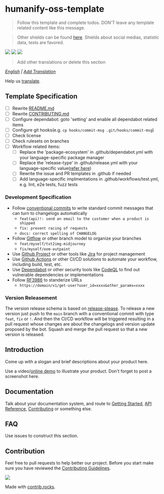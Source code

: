 # humanify-oss-template

> Follow this template and complete todos. DON'T leave any template related content like this message.

> Other shields can be found [here](https://shields.io/badges/git-hub-license). Shields about social medias, statistic data, tests are favored.

<a href="https://github.com/0xGravityLabs/humanify-oss-template/actions/workflows/release-please.yml"><img src="https://img.shields.io/github/actions/workflow/status/0xGravityLabs/humanify-oss-template/release-please.yml"></a>
<a href="https://github.com/0xGravityLabs/humanify-oss-template"><img src="https://img.shields.io/github/license/0xGravityLabs/humanify-oss-template"></a>
<a href="https://github.com/0xGravityLabs/humanify-oss-template"><img src="https://img.shields.io/github/v/release/0xGravityLabs/humanify-oss-template"></a>

> Add other translations or delete this section

*[English](./README.md) | [Add Translation]()*

Help us [translate]().

## Template Specification

- [ ] Rewrite [README.md](./README.md)
- [ ] Rewrite [CONTRIBUTING.md](./CONTRIBUTING.md)
- [ ] Configure dependabot: goto 'setting' and enable all dependabot related items
- [ ] Configure git hooks(e.g. `cp hooks/commit-msg .git/hooks/commit-msg`)
- [ ] Check license
- [ ] Check rulesets on branches
- [ ] Workflow related items: 
  - [ ] Replace the 'package-ecosystem' in .github/dependabot.yml with your language-specific package manager
  - [ ] Replace the 'release-type' in .github/release.yml with your language-specific value([refer here](https://github.com/googleapis/release-please?tab=readme-ov-file#strategy-language-types-supported))
  - [ ] Rewrite the issue and PR templates in .github if needed
  - [ ] Add language-specific implmentations in .github/workflows/test.yml, e.g. lint, e2e tests, fuzz tests

### Development Specification

- Follow [conventional commits](https://www.conventionalcommits.org) to write standard commit messages that can turn to changelogs automatically
  - `feat(api)!: send an email to the customer when a product is shipped`
  - `fix: prevent racing of requests`
  - `docs: correct spelling of CHANGELOG`
- Follow [Gitflow](https://www.atlassian.com/git/tutorials/comparing-workflows/gitflow-workflow) or other branch model to organize your branches
  - `feat/myself/txt2img-midjourney`
  - `fix/myself/oom-outpaint`
- Use [Github Project](https://docs.github.com/en/issues/planning-and-tracking-with-projects/learning-about-projects/about-projects) or other tools like [Jira](https://www.atlassian.com/software/jira) for project management
- Use [Github Actions](https://docs.github.com/en/actions) or other CI/CD solutions to automate your workflow, including build, test, etc.
- Use [Dependabot](https://docs.github.com/zh/code-security/getting-started/dependabot-quickstart-guide) or other security tools like [CodeQL](https://docs.github.com/en/code-security/code-scanning/introduction-to-code-scanning/about-code-scanning-with-codeql) to find out vulnerable dependencies or implementations
- Follow [RF3986](https://www.rfc-editor.org/rfc/rfc3986) to standerize URLs
  - `https://domain/v1/get-user?user_id=xxxx&other_params=xxxx`

### Version Releasement

The version release schema is based on [release-please](https://github.com/googleapis/release-please). To release a new version just push to the `main` branch with a conventional commit with type `feat`, `fix` or `!`. And then the CI/CD workflow will be triggered resulting in a pull request whose changes are about the changelogs and version update proposed by the bot. Squash and merge the pull request so that a new version is released.

## Introduction

Come up with a slogan and brief descriptions about your product here.

Use a video/[online demo](https://tedyin.com/archive/snow-bft-demo/#/snow) to illustrate your product. Don't forget to post a screenshot here.

## Documentation

Talk about your documentation system, and route to [Getting Started](), [API Reference](), [Contributing](./CONTRIBUTING.md) or something else.

## FAQ

Use issues to construct this section. 

## Contribution

Feel free to pull requests to help better our project. Before you start make sure you have reviewed the [Contributing Guidelines](CONTRIBUTING.md).

<a href="https://github.com/0xGravityLabs/humanify-oss-template/graphs/contributors">
  <img src="https://contrib.rocks/image?repo=0xGravityLabs/humanify-oss-template" />
</a>

Made with [contrib.rocks](https://contrib.rocks).
